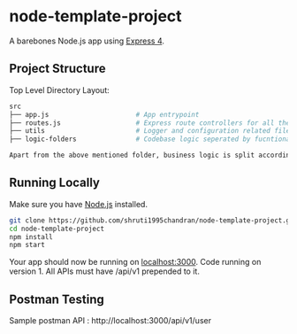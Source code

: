 # node-template-project

A barebones Node.js app using [Express 4](http://expressjs.com/).

## Project Structure

Top Level Directory Layout:

```sh
src
├── app.js                      # App entrypoint
├── routes.js                   # Express route controllers for all the endpoints of the app
├── utils                       # Logger and configuration related files
├── logic-folders               # Codebase logic seperated by fucntionality

Apart from the above mentioned folder, business logic is split according to the functionality it performs. For eg. users folder has the handler, controller and test files for easy access.
```

## Running Locally

Make sure you have [Node.js](http://nodejs.org/) installed.

```sh
git clone https://github.com/shruti1995chandran/node-template-project.git
cd node-template-project
npm install
npm start
```

Your app should now be running on [localhost:3000](http://localhost:3000/).
Code running on version 1. All APIs must have /api/v1 prepended to it.

## Postman Testing

Sample postman API : http://localhost:3000/api/v1/user
